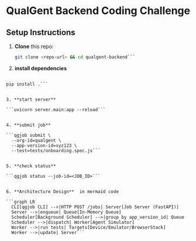 # QualGent Backend Coding Challenge

## Setup Instructions

1. **Clone** this repo:
   ```bash
   git clone <repo-url> && cd qualgent-backend```


2. **install dependencies** 

```pip install -r requirements.txt

pip install .```


3. **start server** 

```uvicorn server.main:app --reload```


4. **submit job** 

```qgjob submit \
  --org-id=qualgent \
  --app-version-id=xyz123 \
  --test=tests/onboarding.spec.js```


5. **check status** 

```qgjob status --job-id=<JOB_ID>```


6. **Architecture Design**  in mermaid code

```graph LR
  CLI[qgjob CLI] -->|HTTP POST /jobs| Server[Job Server (FastAPI)]
  Server -->|enqueue| Queue[In-Memory Queue]
  Scheduler[Background Scheduler] -->|group by app_version_id| Queue
  Scheduler -->|dispatch| Worker[Agent Simulator]
  Worker -->|run tests| Targets[Device/Emulator/BrowserStack]
  Worker -->|update| Server```

